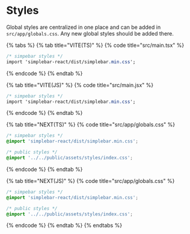 # Styles

Global styles are centralized in one place and can be added in `src/app/globals.css`. Any new global styles should be added there.

{% tabs %}
{% tab title="VITE(TS)" %}
{% code title="src/main.tsx" %}
```css
/* simpebar styles */
import 'simplebar-react/dist/simplebar.min.css';
```
{% endcode %}
{% endtab %}

{% tab title="VITE(JS)" %}
{% code title="src/main.jsx" %}
```css
/* simpebar styles */
import 'simplebar-react/dist/simplebar.min.css';
```
{% endcode %}
{% endtab %}

{% tab title="NEXT(TS)" %}
{% code title="src/app/globals.css" %}
```css
/* simpebar styles */
@import 'simplebar-react/dist/simplebar.min.css';

/* public styles */
@import '../../public/assets/styles/index.css';

```
{% endcode %}
{% endtab %}

{% tab title="NEXT(JS)" %}
{% code title="src/app/globals.css" %}
```css
/* simpebar styles */
@import 'simplebar-react/dist/simplebar.min.css';

/* public styles */
@import '../../public/assets/styles/index.css';

```
{% endcode %}
{% endtab %}
{% endtabs %}
